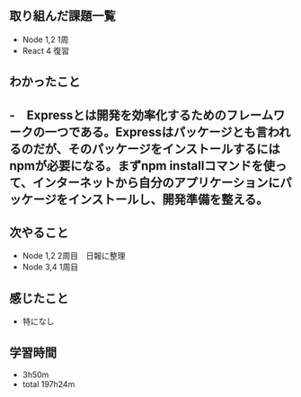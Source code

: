 ## 取り組んだ課題一覧
- Node 1,2 1周
- React 4 復習
## わかったこと
-　Expressとは開発を効率化するためのフレームワークの一つである。Expressはパッケージとも言われるのだが、そのパッケージをインストールするにはnpmが必要になる。まずnpm installコマンドを使って、インターネットから自分のアプリケーションにパッケージをインストールし、開発準備を整える。
- 
## 次やること
- Node 1,2 2周目　日報に整理
- Node 3,4 1周目
## 感じたこと
- 特になし
## 学習時間
- 3h50m
- total 197h24m
